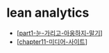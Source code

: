 # lean analytics

- [[part1-눈-가리고-아웅하지-말기]]
- [[chapter11-미디어-사이트]]

[//begin]: # "Autogenerated link references for markdown compatibility"
[part1-눈-가리고-아웅하지-말기]: part1-눈-가리고-아웅하지-말기 "눈 가리고 아웅하지 말기"
[chapter11-미디어-사이트]: chapter11-미디어-사이트 "chapter11-미디어-사이트"
[//end]: # "Autogenerated link references"
